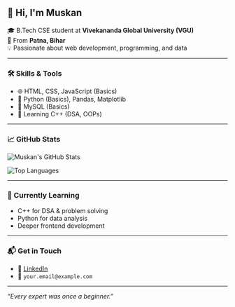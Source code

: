 ## 👋 Hi, I'm Muskan

🎓 B.Tech CSE student at **Vivekananda Global University (VGU)**  
📍 From **Patna, Bihar**  
💡 Passionate about web development, programming, and data  

---

### 🛠️ Skills & Tools

- 🌐 HTML, CSS, JavaScript (Basics)
- 🐍 Python (Basics), Pandas, Matplotlib
- 💾 MySQL (Basics)
- 🧮 Learning C++ (DSA, OOPs)

---

### 📈 GitHub Stats

![Muskan's GitHub Stats](https://github-readme-stats.vercel.app/api?username=muskancs50&show_icons=true&theme=tokyonight)

![Top Languages](https://github-readme-stats.vercel.app/api/top-langs/?username=muskancs50&layout=compact&theme=tokyonight)

---

### 🌱 Currently Learning

- C++ for DSA & problem solving  
- Python for data analysis  
- Deeper frontend development

---

### 📬 Get in Touch

- 💼 [LinkedIn](https://www.linkedin.com/in/muskan-kumari-0886b537b/)  
- 📧 `your.email@example.com`

---

_“Every expert was once a beginner.”_

